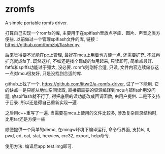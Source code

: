 # zromfs

A simple portable romfs driver.

打算自己实现一个romfs的库, 主要用于在spiflash里放点字库、图片、声音之类方便些.  以前做过一个管理spiflash文件的库, 链接： https://github.com/tomzbj/flasher.py  

后来觉得要不光能在pc上管理, 最好在mcu上用着也方便一点, 还需要扩充, 不过再扩充就成fs了. 既然这样, 不如还是找个现成的fs用起来, 只读即可, 简单点最好. fatfs和spiffs功能过于强大, 没必要. romfs则刚好合适, 只读, 文件内容连续储存这一点对mcu很友好, 只是没找到合适的库.  

github上找了一个, https://github.com/litwr2/a-romfs-driver, 试了一下能用. 它的缺点一是只能从地址空间读取, 直接把需要的资源编译到mcu内部flash用没问题, 放spiflash就不行了, 得把底层的读功能改成回调函数, 由用户提供. 二是不支持子目录. 所以还是得自己重新实现一遍.  

之后用c++重写了一遍. 当需要在mcu上使用的文件比较多, 涉及复杂目录结构时, 比用tar还是方便一些

顺便提供一个简单的demo, 在mingw环境下编译运行, 命令行界面,  支持ls, ll, pwd, cd, cat, stat, hexview, crc32, export, help命令.  

使用方法: 编译后app test.img即可.
